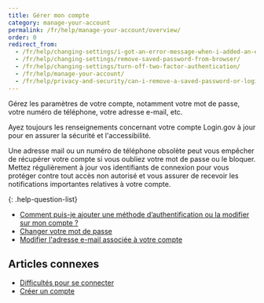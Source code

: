 ```yaml
---
title: Gérer mon compte
category: manage-your-account
permalink: /fr/help/manage-your-account/overview/
order: 0
redirect_from:
  - /fr/help/changing-settings/i-got-an-error-message-when-i-added-an-email/
  - /fr/help/changing-settings/remove-saved-password-from-browser/
  - /fr/help/changing-settings/turn-off-two-factor-authentication/
  - /fr/help/manage-your-account/
  - /fr/help/privacy-and-security/can-i-remove-a-saved-password-or-login-information-from-my-browser/
---
```


Gérez les paramètres de votre compte, notamment votre mot de passe, votre numéro de téléphone, votre adresse e-mail, etc.

Ayez toujours les renseignements concernant votre compte Login.gov à jour pour en assurer la sécurité et l'accessibilité.

Une adresse mail ou un numéro de téléphone obsolète peut vous empêcher de récupérer votre compte si vous oubliez votre mot de passe ou le bloquer. Mettez régulièrement à jour vos identifiants de connexion pour vous protéger contre tout accès non autorisé et vous assurer de recevoir les notifications importantes relatives à votre compte.

{: .help-question-list}

- [Comment puis-je ajouter une méthode d’authentification ou la modifier sur mon compte ?](/fr/help/manage-your-account/add-or-change-your-authentication-method/)
- [Changer votre mot de passe](/fr/help/manage-your-account/change-your-password/)
- [Modifier l'adresse e-mail associée à votre compte](/fr/help/manage-your-account/change-your-email-address/)


## Articles connexes

* [Difficultés pour se connecter](/fr/help/trouble-signing-in/overview/)
* [Créer un compte](/fr/help/create-account/overview/)
